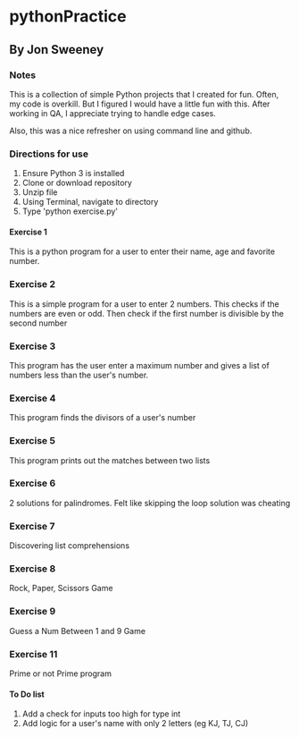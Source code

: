# pythonPractice

## By Jon Sweeney

### Notes

This is a collection of simple Python projects that I created for fun.  Often, my code
is overkill.  But I figured I would have a little fun with this.  After working in QA, I
appreciate trying to handle edge cases.

Also, this was a nice refresher on using command line and github.  

### Directions for use
1. Ensure Python 3 is installed
2. Clone or download repository
3. Unzip file
4. Using Terminal, navigate to directory
5. Type 'python exercise<x>.py'

#### Exercise 1
This is a python program for a user to enter their name, age and favorite number.

### Exercise 2
This is a simple program for a user to enter 2 numbers.  This checks if the numbers
are even or odd.  Then check if the first number is divisible by the second number

### Exercise 3
This program has the user enter a maximum number and gives a list of numbers less than
the user's number.

### Exercise 4
This program finds the divisors of a user's number

### Exercise 5
This program prints out the matches between two lists

### Exercise 6
2 solutions for palindromes.  Felt like skipping the loop solution was cheating

### Exercise 7
Discovering list comprehensions

### Exercise 8
Rock, Paper, Scissors Game

### Exercise 9
Guess a Num Between 1 and 9 Game

### Exercise 11
Prime or not Prime program

#### To Do list
1. Add a check for inputs too high for type int
2. Add logic for a user's name with only 2 letters (eg KJ, TJ, CJ)
